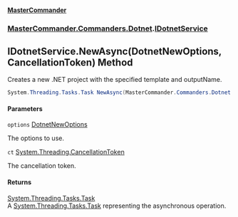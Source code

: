 #### [MasterCommander](MasterCommander.md 'MasterCommander')
### [MasterCommander.Commanders.Dotnet](MasterCommander.md#MasterCommander.Commanders.Dotnet 'MasterCommander.Commanders.Dotnet').[IDotnetService](IDotnetService.md 'MasterCommander.Commanders.Dotnet.IDotnetService')

## IDotnetService.NewAsync(DotnetNewOptions, CancellationToken) Method

Creates a new .NET project with the specified template and outputName.

```csharp
System.Threading.Tasks.Task NewAsync(MasterCommander.Commanders.Dotnet.CmdNew.Options.DotnetNewOptions? options=null, System.Threading.CancellationToken ct=default(System.Threading.CancellationToken));
```
#### Parameters

<a name='MasterCommander.Commanders.Dotnet.IDotnetService.NewAsync(MasterCommander.Commanders.Dotnet.CmdNew.Options.DotnetNewOptions,System.Threading.CancellationToken).options'></a>

`options` [DotnetNewOptions](DotnetNewOptions.md 'MasterCommander.Commanders.Dotnet.CmdNew.Options.DotnetNewOptions')

The options to use.

<a name='MasterCommander.Commanders.Dotnet.IDotnetService.NewAsync(MasterCommander.Commanders.Dotnet.CmdNew.Options.DotnetNewOptions,System.Threading.CancellationToken).ct'></a>

`ct` [System.Threading.CancellationToken](https://docs.microsoft.com/en-us/dotnet/api/System.Threading.CancellationToken 'System.Threading.CancellationToken')

The cancellation token.

#### Returns
[System.Threading.Tasks.Task](https://docs.microsoft.com/en-us/dotnet/api/System.Threading.Tasks.Task 'System.Threading.Tasks.Task')  
A [System.Threading.Tasks.Task](https://docs.microsoft.com/en-us/dotnet/api/System.Threading.Tasks.Task 'System.Threading.Tasks.Task') representing the asynchronous operation.
